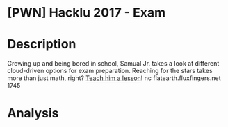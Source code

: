 # [PWN] Hacklu 2017 - Exam

# Description

Growing up and being bored in school, Samual Jr. takes a look at different cloud-driven options for exam preparation. Reaching for the stars takes more than just math, right? [Teach him a lesson](https://flatearth.fluxfingers.net/static/exam-327eaa2293629d8fe9588d9dde1025be.zip)!
nc flatearth.fluxfingers.net 1745

# Analysis

